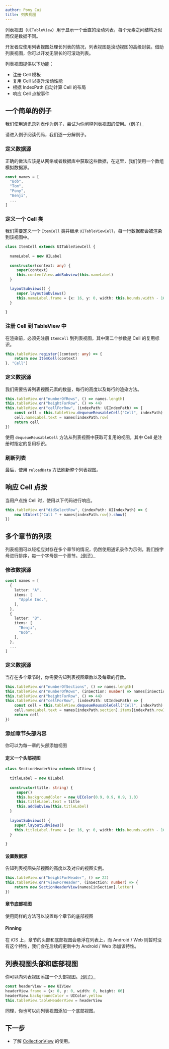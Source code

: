 ```yaml
---
author: Pony Cui
title: 列表视图
---
```


列表视图（```UITableView```）用于显示一个垂直的滚动列表，每个元素之间结构近似而仅是数据不同。

开发者应使用列表视图处理长列表的情况，列表视图是滚动视图的高级封装。借助列表视图，你可以开发无限长的可滚动列表。

列表视图提供以下功能：

* 注册 Cell 模板
* 复用 Cell 以提升滚动性能
* 根据 IndexPath 自动计算 Cell 的布局
* 响应 Cell 点按事件

## 一个简单的例子

我们使用通讯录列表作为例子，尝试为你阐释列表视图的使用。[（例子）](https://jsbin.com/xegajew/edit?js,output)

请进入例子阅读代码，我们逐一分解例子。

### 定义数据源

正确的做法应该是从网络或者数据库中获取这些数据，在这里，我们使用一个数组模拟数据源。

```typescript
const names = [
  "Bob",
  "Tom",
  "Pony",
  "Benji",
  ...
]
```

### 定义一个 Cell 类

我们需要定义一个 ```ItemCell``` 类并继承 ```UITableViewCell```，每一行数据都会被渲染到该视图中。

```typescript
class ItemCell extends UITableViewCell {
  
  nameLabel = new UILabel
  
  constructor(context: any) {
     super(context)
     this.contentView.addSubview(this.nameLabel)
  }

  layoutSubviews() {
     super.layoutSubviews()
     this.nameLabel.frame = {x: 16, y: 0, width: this.bounds.width - 16, height: this.bounds.height}
  }
  
}
```

### 注册 Cell 到 TableView 中

在渲染前，必须先注册 ```ItemCell``` 到列表视图，其中第二个参数是 Cell 的复用标识。

```typescript
this.tableView.register((context: any) => {
    return new ItemCell(context)
}, "Cell")
```

### 定义数据源

我们需要告诉列表视图元素的数量，每行的高度以及每行的渲染方法。

```typescript
this.tableView.on("numberOfRows", () => names.length)
this.tableView.on("heightForRow", () => 44)
this.tableView.on("cellForRow", (indexPath: UIIndexPath) => {
    const cell = this.tableView.dequeueReusableCell("Cell", indexPath) as ItemCell
    cell.nameLabel.text = names[indexPath.row]
    return cell
})
```

使用 ```dequeueReusableCell``` 方法从列表视图中获取可复用的视图，其中 Cell 是注册时指定的复用标识。

### 刷新列表

最后，使用 ```reloadData``` 方法刷新整个列表视图。

## 响应 Cell 点按

当用户点按 Cell 时，使用以下代码进行响应。

```typescript
this.tableView.on("didSelectRow", (indexPath: UIIndexPath) => {
    new UIAlert("Call " + names[indexPath.row]).show()
})
```

## 多个章节的列表

列表视图可以轻松应对存在多个章节的情况，仍然使用通讯录作为示例，我们按字母进行排序，每一个字母是一个章节。[（例子）](https://jsbin.com/hejumaw/edit?js,output)

### 修改数据源

```typescript
const names = [
  {
    letter: "A",
    items: [
      "Apple Inc.",
    ],
  },
  {
    letter: "B",
    items: [
      "Benji",
      "Bob",
    ],
  },
  ...
]
```

### 定义数据源

当存在多个章节时，你需要告知列表视图章数以及每章的行数。

```typescript
this.tableView.on("numberOfSections", () => names.length)
this.tableView.on("numberOfRows", (inSection: number) => names[inSection].items.length)
this.tableView.on("heightForRow", () => 44)
this.tableView.on("cellForRow", (indexPath: UIIndexPath) => {
    const cell = this.tableView.dequeueReusableCell("Cell", indexPath) as ItemCell
    cell.nameLabel.text = names[indexPath.section].items[indexPath.row]
    return cell
})
```

### 添加章节头部内容

你可以为每一章的头部添加视图

#### 定义一个头部视图

```typescript
class SectionHeaderView extends UIView {
  
  titleLabel = new UILabel
  
  constructor(title: string) {
     super()
     this.backgroundColor = new UIColor(0.9, 0.9, 0.9, 1.0)
     this.titleLabel.text = title
     this.addSubview(this.titleLabel)
  }
     
  layoutSubviews() {
    super.layoutSubviews()
    this.titleLabel.frame = {x: 16, y: 0, width: this.bounds.width - 16, height: this.bounds.height}
  }
  
}
```

#### 设置数据源

告知列表视图头部视图的高度以及对应的视图实例。

```typescript
this.tableView.on("heightForHeader", () => 22)
this.tableView.on("viewForHeader", (inSection: number) => {
    return new SectionHeaderView(names[inSection].letter)
})
```

#### 章节底部视图

使用同样的方法可以设置每个章节的底部视图

#### Pinning

在 iOS 上，章节的头部和底部视图会悬浮在列表上，而 Android / Web 则暂时没有这个特性，我们会在后续的更新中为 Android / Web 添加该特性。

## 列表视图头部和底部视图

你可以向列表视图添加一个头部视图。[（例子）](https://jsbin.com/gahapez/edit?js,output)

```typescript
const headerView = new UIView
headerView.frame = {x: 0, y: 0, width: 0, height: 66}
headerView.backgroundColor = UIColor.yellow
this.tableView.tableHeaderView = headerView
```

同理，你也可以向列表视图添加一个底部视图。

## 下一步

* 了解 [CollectionView](guide-collectionview.md) 的使用。